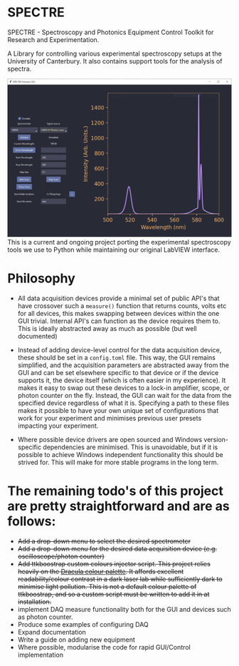 # SPECTRE
SPECTRE - Spectroscopy and Photonics Equipment Control Toolkit for Research and Experimentation.

A Library for controlling various experimental spectroscopy setups at the University of Canterbury. It also contains support tools for the analysis of spectra.


<div align="center">
    <img src="./images/GUI_v2_windows.png" width="700" alt="GUI">
</div>
This is a current and ongoing project porting the experimental spectroscopy tools we use to Python while maintaining our original LabVIEW interface. 


# Philosophy
 
- All data acquisition devices provide a minimal set of public API's that have crossover such a `measure()` function that returns counts, volts etc for all devices, this makes swapping between devices within the one GUI trivial. Internal API's can function as the device requires them to. This is ideally abstracted away as much as possible (but well documented)

- Instead of adding device-level control for the data acquisition device, these should be set in a `config.toml` file. This way, the GUI remains simplified, and the acquisition parameters are abstracted away from the GUI and can be set elsewhere specific to that device or if the device supports it, the device itself (which is often easier in my experience). It makes it easy to swap out these devices to a lock-in amplifier, scope, or photon counter on the fly. Instead, the GUI can wait for the data from the specified device regardless of what it is. Specifying a path to these files makes it possible to have your own unique set of configurations that work for your experiment and minimises previous user presets impacting your experiment. 

- Where possible device drivers are open sourced and Windows version-specific dependencies are minimised. This is unavoidable, but if it is possible to achieve Windows independent functionality this should be strived for. This will make for more stable programs in the long term. 

# The remaining todo's of this project are pretty straightforward and are as follows:
- ~~Add a drop-down menu to select the desired spectrometer~~
- ~~Add a drop-down menu for the desired data acquisition device (e.g. oscilloscope/photon counter)~~
- ~~Add ttkboostrap custom colours injector script. This project relies heavily on the [Dracula colour palette](https://draculatheme.com/). It affords excellent readability/colour contrast in a dark laser lab while sufficiently dark to minimise light pollution. This is not a default colour palette of ttkboostrap, and so a custom script must be written to add it in at installation.~~
- implement DAQ measure functionality both for the GUI and devices such as photon counter. 
- Produce some examples of configuring DAQ
- Expand documentation 
- Write a guide on adding new equipment
- Where possible, modularise the code for rapid GUI/Control implementation

